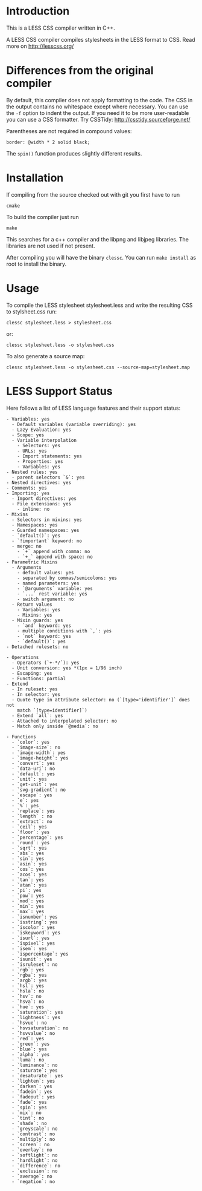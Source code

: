 # Introduction

This is a LESS CSS compiler written in C++.

A LESS CSS compiler compiles stylesheets in the LESS format to
CSS. Read more on http://lesscss.org/ 

# Differences from the original compiler

By default, this compiler does not apply formatting to the code. The
CSS in the output contains no whitespace except where necessary. You
can use the `-f` option to indent the output. If you need it to be more
user-readable you can use a CSS formatter. Try CSSTidy:
http://csstidy.sourceforge.net/

Parentheses are not required in compound values:

```
border: @width * 2 solid black;
```

The `spin()` function produces slightly different results.


# Installation

If compiling from the source checked out with git you first have to
run

```
cmake
```

To build the compiler just run

```
make
```

This searches for a c++ compiler and the libpng and libjpeg libraries.
The libraries are not used if not present.

After compiling you will have the binary `clessc`. You can run `make
install` as root to install the binary.

# Usage

To compile the LESS stylesheet stylesheet.less and write the resulting
CSS to stylsheet.css run:

```
clessc stylesheet.less > stylesheet.css
```

or:

```
clessc stylesheet.less -o stylesheet.css
```

To also generate a source map:

```
clessc stylesheet.less -o stylesheet.css --source-map=stylesheet.map
```

# LESS Support Status

Here follows a list of LESS language features and their support
status:

    - Variables: yes
      - Default variables (variable overriding): yes
      - Lazy Evaluation: yes
      - Scope: yes
      - Variable interpolation
        - Selectors: yes
        - URLs: yes
        - Import statements: yes
        - Properties: yes
        - Variables: yes
    - Nested rules: yes
      - parent selectors `&`: yes
    - Nested directives: yes
    - Comments: yes
    - Importing: yes
      - Import directives: yes
      - File extensions: yes
        - inline: no
    - Mixins
      - Selectors in mixins: yes
      - Namespaces: yes
      - Guarded namespaces: yes
      - `default()`: yes
      - `!important` keyword: no
      - merge: no
        - `+` append with comma: no
        - `+_` append with space: no
    - Parametric Mixins
      - Arguments
        - default values: yes
        - separated by commas/semicolons: yes
        - named parameters: yes
        - `@arguments` variable: yes
        - `...` rest variable: yes
        - switch argument: no
      - Return values
        - Variables: yes
        - Mixins: yes
      - Mixin guards: yes
        - `and` keyword: yes
        - multiple conditions with `,`: yes
        - `not` keyword: yes
        - `default()`: yes
    - Detached rulesets: no
        
    - Operations
      - Operators (`+-*/`): yes
      - Unit conversion: yes *(1px = 1/96 inch)
      - Escaping: yes
      - Functions: partial
    - Extend
      - In ruleset: yes
      - In selector: yes
      - Quote type in attribute selector: no (`[type='identifier']` does not
        match `[type=identifier]`)
      - Extend `all`: yes
      - Attached to interpolated selector: no
      - Match only inside `@media`: no
  
    - Functions
      - `color`: yes
      - `image-size`: no 
      - `image-width`: yes
      - `image-height`: yes
      - `convert`: yes
      - `data-uri`: no
      - `default`: yes
      - `unit`: yes
      - `get-unit`: yes
      - `svg-gradient`: no
      - `escape`: yes
      - `e`: yes
      - `%`: yes
      - `replace`: yes
      - `length` : no
      - `extract`: no
      - `ceil`: yes
      - `floor`: yes
      - `percentage`: yes
      - `round`: yes
      - `sqrt`: yes
      - `abs`: yes
      - `sin`: yes
      - `asin`: yes
      - `cos`: yes
      - `acos`: yes
      - `tan`: yes
      - `atan`: yes
      - `pi`: yes
      - `pow`: yes
      - `mod`: yes
      - `min`: yes
      - `max`: yes
      - `isnumber`: yes
      - `isstring`: yes
      - `iscolor`: yes
      - `iskeyword`: yes
      - `isurl`: yes
      - `ispixel`: yes
      - `isem`: yes
      - `ispercentage`: yes
      - `isunit`: yes
      - `isruleset`: no
      - `rgb`: yes
      - `rgba`: yes
      - `argb`: yes
      - `hsl`: yes
      - `hsla`: no
      - `hsv`: no
      - `hsva`: no
      - `hue`: yes
      - `saturation`: yes
      - `lightness`: yes
      - `hsvue`: no
      - `hsvsaturation`: no
      - `hsvvalue`: no
      - `red`: yes
      - `green`: yes
      - `blue`: yes
      - `alpha`: yes
      - `luma`: no
      - `luminance`: no
      - `saturate`: yes
      - `desaturate`: yes
      - `lighten`: yes
      - `darken`: yes
      - `fadein`: yes
      - `fadeout`: yes
      - `fade`: yes
      - `spin`: yes
      - `mix`: no
      - `tint`: no
      - `shade`: no
      - `greyscale`: no
      - `contrast`: no
      - `multiply`: no
      - `screen`: no
      - `overlay`: no
      - `softlight`: no
      - `hardlight`: no
      - `difference`: no
      - `exclusion`: no
      - `average`: no
      - `negation`: no
